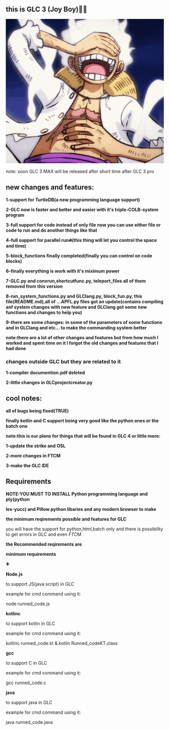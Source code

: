 ## this is GLC 3 (Joy Boy)🦸‍♂️

<img src="s.png">


note: soon GLC 3 MAX will be released after short time after GLC 3 pro


## new changes and features:


**1-support for TurtleDB(a new programming language support)**

**2-GLC now is faster and better and easier with it's triple-COLB-system program**

**3-full support for code instead of only file now you can use either file or code to run and do another things like that**

**4-full support for parallel run🔥(this thing will let you control the space and time)**

**5-block_functions finally completed(finally you can control on code blocks)**

**6-finally everything is work with it's miximum power**

**7-GLC.py and convrun,shortcutfunc.py, teleport_files all of them removed from this version**

**8-run_system_functions.py and GLClang.py, block_fun.py, this file(README.md),all of ...APFL.py files got an update(contains compiling anf system changes with new feature and GLClang got some new functions and changes to help you)**

**9-there are some changes: in some of the parameters of some functions and in GLClang and etc... to make the commanding system better**

**note:there are a lot of other changes and features but from how much I worked and spent time on it I forgot the old changes and features that I had done**

### changes outside GLC but they are related to it


**1-compiler documention.pdf deleted**


**2-little changes in GLCprojectcreator.py**

## cool notes:

**all of bugs being fixed(TRUE)**

**finally kotlin and C support being very good like the python ones or the batch one**


**note:this is our plans for things that will be found in GLC 4 or little more:**


**1-update the strike and OSL**


**2-more changes in FTCM**

**3-make the GLC IDE**

## Requirements
**NOTE:YOU MUST TO INSTALL Python programming language and ply(python**


**lex-yucc) and Pillow python libaries and any modern browser to make**


**the minimum reqirements possible and features for GLC**

you will have the support for python,html,batch only and there is possibility to get errors in GLC and even FTCM

**the Recommended reqirements are**

**minimum requirements**

**➕**

**Node.js**


to support JS(java script) in GLC


example for cmd command using it:


node runned_code.js


**kotlinc**


to support kotlin in GLC


example for cmd command using it:


kotlinc runned_code.kt & kotlin Runned_codeKT.class


**gcc**


to support C in GLC


example for cmd command using it:


gcc runned_code.c


**java**


to support java in GLC


example for cmd command using it:


java runned_code.java
